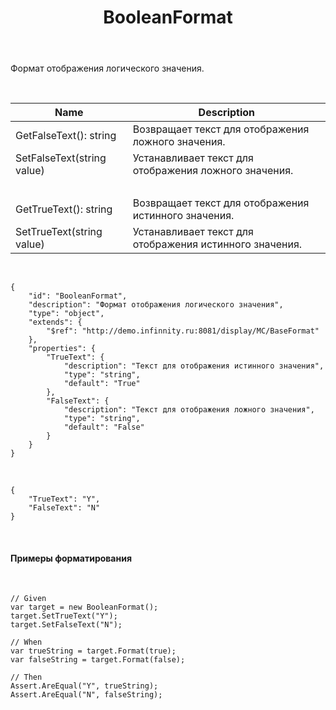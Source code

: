 ﻿---
layout: default
title: BooleanFormat
position: 1
categories: 
tags: 
---

Формат отображения логического значения.

 

|Name|Description|
|----|-----------|
|GetFalseText(): string|Возвращает текст для отображения ложного значения.|
|SetFalseText(string value)|Устанавливает текст для отображения ложного значения.|
| | |
|GetTrueText(): string|Возвращает текст для отображения истинного значения.|
|SetTrueText(string value)|Устанавливает текст для отображения истинного значения.|

  

```
{
	"id": "BooleanFormat",
	"description": "Формат отображения логического значения",
	"type": "object",
	"extends": {
		"$ref": "http://demo.infinnity.ru:8081/display/MC/BaseFormat"
	},
	"properties": {
		"TrueText": {
			"description": "Текст для отображения истинного значения",
			"type": "string",
			"default": "True"
		},
		"FalseText": {
			"description": "Текст для отображения ложного значения",
			"type": "string",
			"default": "False"
		}
	}
}
```

   

```
{
	"TrueText": "Y",
	"FalseText": "N"
}
```

 

#### Примеры форматирования

 

```
// Given
var target = new BooleanFormat();
target.SetTrueText("Y");
target.SetFalseText("N");

// When
var trueString = target.Format(true);
var falseString = target.Format(false);

// Then
Assert.AreEqual("Y", trueString);
Assert.AreEqual("N", falseString);
```

 

 

